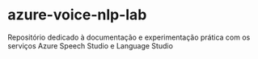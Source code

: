 # azure-voice-nlp-lab
Repositório dedicado à documentação e experimentação prática com os serviços Azure Speech Studio e Language Studio
